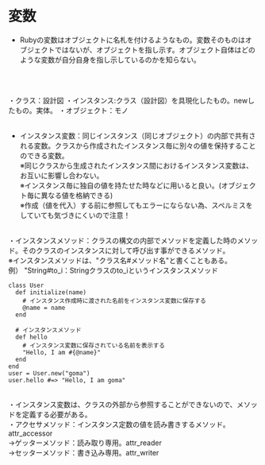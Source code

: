 # 変数
- Rubyの変数はオブジェクトに名札を付けるようなもの。変数そのものはオブジェクトではないが、オブジェクトを指し示す。オブジェクト自体はどのような変数が自分自身を指し示しているのかを知らない。
<br>
<br>

・クラス：設計図
・インスタンス:クラス（設計図）を具現化したもの。newしたもの。実体。
・オブジェクト：モノ<br><br>

- インスタンス変数：同じインスタンス（同じオブジェクト）の内部で共有される変数。クラスから作成されたインスタンス毎に別々の値を保持することのできる変数。<br>
※同じクラスから生成されたインスタンス間におけるインスタンス変数は、お互いに影響し合わない。<br>
※インスタンス毎に独自の値を持たせた時などに用いると良い。(オブジェクト毎に異なる値を格納できる)<br>
※作成（値を代入）する前に参照してもエラーにならない為、スペルミスをしていても気づきにくいので注意！<br><br>

・インスタンスメソッド：クラスの構文の内部でメソッドを定義した時のメソッド。そのクラスのインスタンスに対して呼び出す事ができるメソッド。<br>
※インスタンスメソッドは、"クラス名#メソッド名"と書くこともある。<br>
  例） "String#to_i：Stringクラスのto_iというインスタンスメソッド

```
class User
  def initialize(name)
    # インスタンス作成時に渡された名前をインスタンス変数に保存する
    @name = name
  end
  
  # インスタンスメソッド
  def hello
    # インスタンス変数に保存されている名前を表示する
    "Hello, I am #{@name}"
  end
end
user = User.new("goma")
user.hello #=> "Hello, I am goma"
```
<br>
・インスタンス変数は、クラスの外部から参照することができないので、メソッドを定義する必要がある。
<br>
  ・アクセサメソッド：インスタンス定数の値を読み書きするメソッド。attr_accessor<br>
    →ゲッターメソッド：読み取り専用。attr_reader<br>
    →セッターメソッド：書き込み専用。attr_writer<br>

